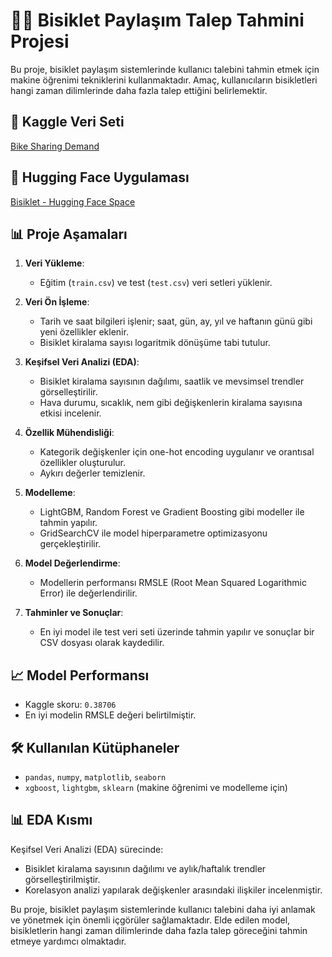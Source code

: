 # 🚴‍♂️ Bisiklet Paylaşım Talep Tahmini Projesi

Bu proje, bisiklet paylaşım sistemlerinde kullanıcı talebini tahmin etmek için makine öğrenimi tekniklerini kullanmaktadır. Amaç, kullanıcıların bisikletleri hangi zaman dilimlerinde daha fazla talep ettiğini belirlemektir.

## 🔗 Kaggle Veri Seti
[Bike Sharing Demand](https://www.kaggle.com/c/bike-sharing-demand)

## 🔗 Hugging Face Uygulaması
[Bisiklet - Hugging Face Space](https://huggingface.co/spaces/btulftma/bike)

## 📊 Proje Aşamaları
1. **Veri Yükleme**:
   - Eğitim (`train.csv`) ve test (`test.csv`) veri setleri yüklenir.

2. **Veri Ön İşleme**:
   - Tarih ve saat bilgileri işlenir; saat, gün, ay, yıl ve haftanın günü gibi yeni özellikler eklenir.
   - Bisiklet kiralama sayısı logaritmik dönüşüme tabi tutulur.

3. **Keşifsel Veri Analizi (EDA)**:
   - Bisiklet kiralama sayısının dağılımı, saatlik ve mevsimsel trendler görselleştirilir.
   - Hava durumu, sıcaklık, nem gibi değişkenlerin kiralama sayısına etkisi incelenir.

4. **Özellik Mühendisliği**:
   - Kategorik değişkenler için one-hot encoding uygulanır ve orantısal özellikler oluşturulur.
   - Aykırı değerler temizlenir.

5. **Modelleme**:
   - LightGBM, Random Forest ve Gradient Boosting gibi modeller ile tahmin yapılır.
   - GridSearchCV ile model hiperparametre optimizasyonu gerçekleştirilir.

6. **Model Değerlendirme**:
   - Modellerin performansı RMSLE (Root Mean Squared Logarithmic Error) ile değerlendirilir.

7. **Tahminler ve Sonuçlar**:
   - En iyi model ile test veri seti üzerinde tahmin yapılır ve sonuçlar bir CSV dosyası olarak kaydedilir.

## 📈 Model Performansı
- Kaggle skoru: `0.38706`
- En iyi modelin RMSLE değeri belirtilmiştir.

## 🛠️ Kullanılan Kütüphaneler
- `pandas`, `numpy`, `matplotlib`, `seaborn`
- `xgboost`, `lightgbm`, `sklearn` (makine öğrenimi ve modelleme için)

## 📊 EDA Kısmı
Keşifsel Veri Analizi (EDA) sürecinde:
- Bisiklet kiralama sayısının dağılımı ve aylık/haftalık trendler görselleştirilmiştir.
- Korelasyon analizi yapılarak değişkenler arasındaki ilişkiler incelenmiştir.

Bu proje, bisiklet paylaşım sistemlerinde kullanıcı talebini daha iyi anlamak ve yönetmek için önemli içgörüler sağlamaktadır. Elde edilen model, bisikletlerin hangi zaman dilimlerinde daha fazla talep göreceğini tahmin etmeye yardımcı olmaktadır.
